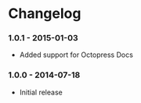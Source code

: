 # Changelog

### 1.0.1 - 2015-01-03

- Added support for Octopress Docs

### 1.0.0 - 2014-07-18

- Initial release
